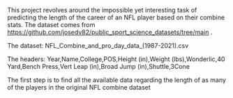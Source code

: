 This project revolves around the impossible yet interesting task of predicting the length of the career of an NFL player based on their combine stats. The dataset comes from https://github.com/josedv82/public_sport_science_datasets/tree/main .

The dataset: NFL_Combine_and_pro_day_data_(1987-2021).csv

The headers: Year,Name,College,POS,Height (in),Weight (lbs),Wonderlic,40 Yard,Bench Press,Vert Leap (in),Broad Jump (in),Shuttle,3Cone

The first step is to find all the available data regarding the length of as many of the players in the original NFL combine dataset

